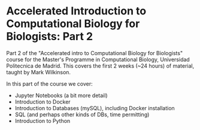 # Accelerated Introduction to Computational Biology for Biologists: Part 2
Part 2 of the "Accelerated intro to Computational Biology for Biologists" course for the Master's Programme in Computational Biology, Universidad Politecnica de Madrid. This covers the first 2 weeks (~24 hours) of material, taught by Mark Wilkinson. 

In this part of the course we cover:
   * Jupyter Notebooks (a bit more detail)
   * Introduction to Docker
   * Introduction to Databases (mySQL), including Docker installation
   * SQL (and perhaps other kinds of DBs, time permitting)
   * Introduction to Python
